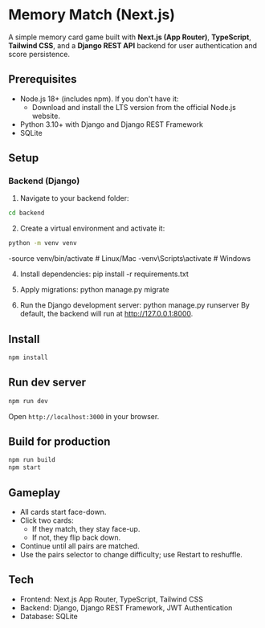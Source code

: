 # Memory Match (Next.js)

A simple memory card game built with **Next.js (App Router)**, **TypeScript**, **Tailwind CSS**, and a **Django REST API** backend for user authentication and score persistence.

## Prerequisites
- Node.js 18+ (includes npm). If you don't have it:
  - Download and install the LTS version from the official Node.js website.
- Python 3.10+ with Django and Django REST Framework
- SQLite
## Setup

### Backend (Django)

1. Navigate to your backend folder:
```bash
cd backend
```

2. Create a virtual environment and activate it:
```bash
python -m venv venv
```
-source venv/bin/activate  # Linux/Mac
-venv\Scripts\activate     # Windows

4. Install dependencies:
pip install -r requirements.txt


5. Apply migrations:
python manage.py migrate


6. Run the Django development server:
python manage.py runserver
By default, the backend will run at http://127.0.0.1:8000.

## Install
```bash
npm install
```

## Run dev server
```bash
npm run dev
```
Open `http://localhost:3000` in your browser.

## Build for production
```bash
npm run build
npm start
```

## Gameplay
- All cards start face-down.
- Click two cards:
  - If they match, they stay face-up.
  - If not, they flip back down.
- Continue until all pairs are matched.
- Use the pairs selector to change difficulty; use Restart to reshuffle.

## Tech
- Frontend: Next.js App Router, TypeScript, Tailwind CSS
- Backend: Django, Django REST Framework, JWT Authentication
- Database: SQLite







